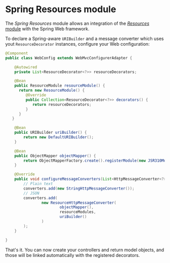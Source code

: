 Spring Resources module
=======================

The *Spring Resources* module allows an integration of the [*Resources* module](../resources) with the Spring Web framework.

To declare a Spring-aware `URIBuilder` and a message converter which uses yout `ResourceDecorator` instances, configure your Web configuration:

```java
@Component
public class WebConfig extends WebMvcConfigurerAdapter {

    @Autowired
    private List<ResourceDecorator<?>> resourceDecorators;

    @Bean
    public ResourceModule resourceModule() {
      return new ResourceModule() {
         @Override
         public Collection<ResourceDecorator<?>> decorators() {
            return resourceDecorators;
         }
      }
   }

    @Bean
    public URIBuilder uriBuilder() {
        return new DefaultURIBuilder();
    }

    @Bean
    public ObjectMapper objectMapper() {
        return ObjectMapperFactory.create().registerModule(new JSR310Module());
    }

    @Override
    public void configureMessageConverters(List<HttpMessageConverter<?>> converters) {
        // Plain text
        converters.add(new StringHttpMessageConverter());
        // JSON
        converters.add(
                new ResourceHttpMessageConverter(
                        objectMapper(),
                        resourceModules,
                        uriBuilder()
                )
        );
    }

}

```

That's it. You can now create your controllers and return model objects, and those will be linked automatically with the registered decorators.
